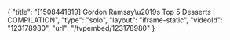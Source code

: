 {
    "title": "[1508441819] Gordon Ramsay\u2019s Top 5 Desserts | COMPILATION",
    "type": "solo",
    "layout": "iframe-static",
    "videoId": "123178980",
    "url": "\/tvpembed\/123178980"
}